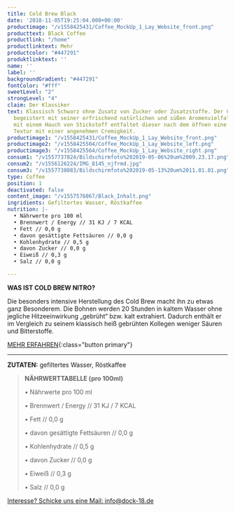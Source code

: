 ```yaml
---
title: Cold Brew Black
date: '2018-11-05T19:25:04.000+00:00'
productimage: "/v1558425431/Coffee_MockUp_1_Lay_Website_front.png"
producttext: Black Coffee
productlink: "/home"
productlinktext: Mehr
productcolor: "#447291"
produktlinktext: ''
name: ''
label: ''
backgroundGradient: "#447291"
fontColor: "#fff"
sweetLevel: "2"
strongLevel: "4"
claim: Der Klassiker
text: Klassisch Schwarz ohne Zusatz von Zucker oder Zusatzstoffe. Der Cold Brew Nitro
  begeistert mit seiner erfrischend natürlichen und süßen Aromenvielfalt. Versetzt
  mit einem Hauch von Stickstoff entfaltet dieser nach dem öffnen eine einzigartige
  Textur mit einer angenehmen Cremigkeit.
productimage1: "/v1558425431/Coffee_MockUp_1_Lay_Website_front.png"
productimage2: "/v1558425504/Coffee_MockUp_1_Lay_Website_left.png"
productimage3: "/v1558425564/Coffee_MockUp_1_Lay_Website_right.png"
consum1: "/v1557737824/Bildschirmfoto%202019-05-06%20um%2009.23.17.png"
consum2: "/v1556126224/IMG_8145_njfrmd.jpg"
consum3: "/v1557738083/Bildschirmfoto%202019-05-13%20um%2011.01.01.png"
type: Coffee
position: 1
deactivated: false
content_image: "/v1557576067/Black_Inhalt.png"
ingridients: Gefiltertes Wasser, Röstkaffee
nutrition: |-
  • Nährwerte pro 100 ml
  • Brennwert / Energy // 31 KJ / 7 KCAL
  • Fett // 0,0 g
  • davon gesättigte Fettsäuren // 0,0 g
  • Kohlenhydrate // 0,5 g
  • davon Zucker // 0,0 g
  • Eiweiß // 0,3 g
  • Salz // 0,0 g

---
```

**WAS IST COLD BREW NITRO?**

Die besonders intensive Herstellung des Cold Brew macht ihn zu etwas ganz Besonderem. Die Bohnen werden 20 Stunden in kaltem Wasser ohne jegliche Hitzeeinwirkung „gebrüht“ bzw. kalt extrahiert. Dadurch enthält er im Vergleich zu seinem klassisch heiß gebrühten Kollegen weniger Säuren und Bitterstoffe.

[MEHR ERFAHREN](https://dock-18.de/events/Herkunft/){:class="button primary"}

***

**ZUTATEN:** gefiltertes Wasser, Röstkaffee

> **NÄHRWERTTABELLE (pro 100ml)**
>
> • Nährwerte pro 100 ml
>
> • Brennwert / Energy // 31 KJ / 7 KCAL
>
> • Fett // 0,0 g
>
> • davon gesättigte Fettsäuren // 0,0 g
>
> • Kohlenhydrate // 0,5 g
>
> • davon Zucker // 0,0 g
>
> • Eiweiß // 0,3 g
>
> • Salz // 0,0 g

[Interesse? Schicke uns eine Mail: info@dock-18.de]()